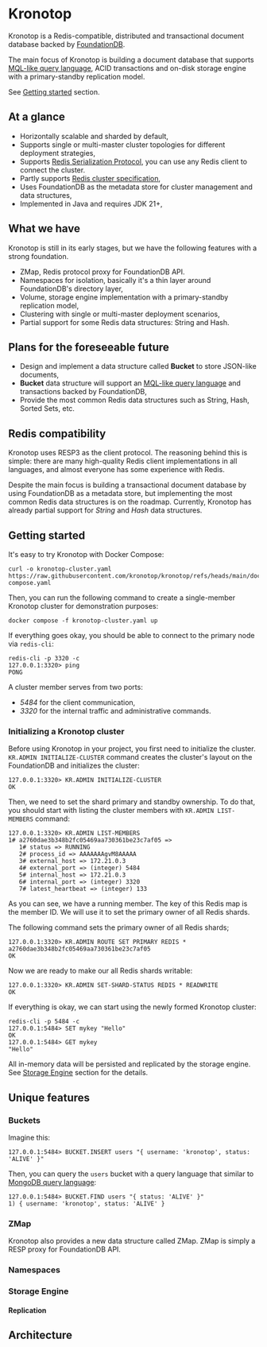 # Kronotop

Kronotop is a Redis-compatible, distributed and transactional document database backed by [FoundationDB](https://www.foundationdb.org/).

The main focus of Kronotop is building a document database that supports [MQL-like query language](https://www.mongodb.com/docs/manual/reference/operator/), ACID transactions
and on-disk storage engine with a primary-standby replication model.

See [Getting started](#getting-started) section.

## At a glance

* Horizontally scalable and sharded by default,
* Supports single or multi-master cluster topologies for different deployment strategies,
* Supports [Redis Serialization Protocol](https://redis.io/docs/latest/develop/reference/protocol-spec/), you can use any Redis client to connect the cluster.
* Partly supports [Redis cluster specification](https://redis.io/docs/latest/operate/oss_and_stack/reference/cluster-spec/),
* Uses FoundationDB as the metadata store for cluster management and data structures,
* Implemented in Java and requires JDK 21+,

## What we have

Kronotop is still in its early stages, but we have the following features with a strong foundation.

* ZMap, Redis protocol proxy for FoundationDB API.
* Namespaces for isolation, basically it's a thin layer around FoundationDB's directory layer,
* Volume, storage engine implementation with a primary-standby replication model,
* Clustering with single or multi-master deployment scenarios,
* Partial support for some Redis data structures: String and Hash.

## Plans for the foreseeable future

* Design and implement a data structure called **Bucket** to store JSON-like documents,
* **Bucket** data structure will support an [MQL-like query language](https://www.mongodb.com/docs/manual/reference/operator/) and transactions backed by FoundationDB,
* Provide the most common Redis data structures such as String, Hash, Sorted Sets, etc.

## Redis compatibility

Kronotop uses RESP3 as the client protocol. The reasoning behind this is simple: there are many high-quality Redis client implementations
in all languages, and almost everyone has some experience with Redis.

Despite the main focus is building a transactional document database by using FoundationDB as a metadata store, but implementing the
most common Redis data structures is on the roadmap. Currently, Kronotop has already partial support for *String* and *Hash* data structures.

## Getting started

It's easy to try Kronotop with Docker Compose:

```
curl -o kronotop-cluster.yaml https://raw.githubusercontent.com/kronotop/kronotop/refs/heads/main/docker/docker-compose.yaml
```

Then, you can run the following command to create a single-member Kronotop cluster for demonstration purposes:

```
docker compose -f kronotop-cluster.yaml up 
```

If everything goes okay, you should be able to connect to the primary node via `redis-cli`:

```
redis-cli -p 3320 -c
127.0.0.1:3320> ping
PONG
```

A cluster member serves from two ports:

* *5484* for the client communication,
* *3320* for the internal traffic and administrative commands.

### Initializing a Kronotop cluster

Before using Kronotop in your project, you first need to initialize the cluster. `KR.ADMIN INITIALIZE-CLUSTER` command creates
the cluster's layout on the FoundationDB and initializes the cluster:

```
127.0.0.1:3320> KR.ADMIN INITIALIZE-CLUSTER
OK
```

Then, we need to set the shard primary and standby ownership. To do that, you should start with listing the cluster members with
`KR.ADMIN LIST-MEMBERS` command:

```
127.0.0.1:3320> KR.ADMIN LIST-MEMBERS
1# a2760dae3b348b2fc05469aa730361be23c7af05 =>
   1# status => RUNNING
   2# process_id => AAAAAAAgvM8AAAAA
   3# external_host => 172.21.0.3
   4# external_port => (integer) 5484
   5# internal_host => 172.21.0.3
   6# internal_port => (integer) 3320
   7# latest_heartbeat => (integer) 133
```

As you can see, we have a running member. The key of this Redis map is the member ID.
We will use it to set the primary owner of all Redis shards.

The following command sets the primary owner of all Redis shards;

```
127.0.0.1:3320> KR.ADMIN ROUTE SET PRIMARY REDIS * a2760dae3b348b2fc05469aa730361be23c7af05
OK
```

Now we are ready to make our all Redis shards writable:

```
127.0.0.1:3320> KR.ADMIN SET-SHARD-STATUS REDIS * READWRITE
OK
```

If everything is okay, we can start using the newly formed Kronotop cluster:

```
redis-cli -p 5484 -c
127.0.0.1:5484> SET mykey "Hello"
OK
127.0.0.1:5484> GET mykey
"Hello"
```

All in-memory data will be persisted and replicated by the storage engine. See [Storage Engine](#storage-engine) section for the details.

## Unique features

### Buckets

Imagine this:

```
127.0.0.1:5484> BUCKET.INSERT users "{ username: 'kronotop', status: 'ALIVE' }"
```

Then, you can query the `users` bucket with a query language that similar to [MongoDB query language](https://www.mongodb.com/docs/manual/reference/):

```
127.0.0.1:5484> BUCKET.FIND users "{ status: 'ALIVE' }"
1) { username: 'kronotop', status: 'ALIVE' }
```

### ZMap

Kronotop also provides a new data structure called ZMap. ZMap is simply a RESP proxy for FoundationDB API.

### Namespaces

### Storage Engine

#### Replication

## Architecture